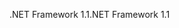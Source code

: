 <span data-ttu-id="c3109-101">.NET Framework 1.1</span><span class="sxs-lookup"><span data-stu-id="c3109-101">.NET Framework 1.1</span></span>